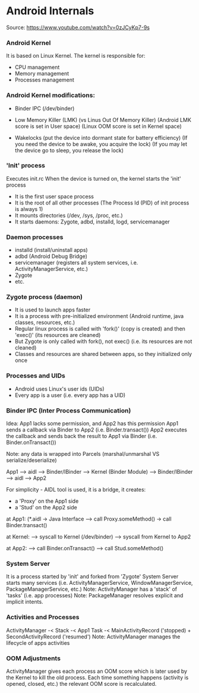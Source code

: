 # Android Internals
Source: https://www.youtube.com/watch?v=0zJCyKp7-9s


### Android Kernel
It is based on Linux Kernel.
The kernel is responsible for:
- CPU management
- Memory management
- Processes management


### Android Kernel modifications:
- Binder IPC (/dev/binder)

- Low Memory Killer (LMK) (vs Linus Out Of Memory Killer)
(Android LMK score is set in User space) 
(Linux OOM score is set in Kernel space)

- Wakelocks (put the device into dormant state for battery efficiency)
(If you need the device to be awake, you acquire the lock)
(If you may let the device go to sleep, you release the lock)





### 'Init' process
Executes init.rc
When the device is turned on, the kernel starts the 'init' process
- It is the first user space process
- It is the root of all other processes
(The Process Id (PID) of init process is always 1)
- It mounts directories (/dev, /sys, /proc, etc.)
- It starts daemons: Zygote, adbd, installd, logd, servicemanager


### Daemon processes
- installd (install/uninstall apps)
- adbd (Android Debug Bridge)
- servicemanager (registers all system services, i.e. ActivityManagerService, etc.)
- Zygote 
- etc.


### Zygote process (daemon)
- It is used to launch apps faster
- It is a process with pre-initialized environment (Android runtime, java classes, resources, etc.)
- Regular linux process is called with 'fork()' (copy is created) and then 'exec()' (its resources are cleaned)
- But Zygote is only called with fork(), not exec() (i.e. its resources are not cleaned)
- Classes and resources are shared between apps, so they initialized only once


### Processes and UIDs
- Android uses Linux's user ids (UIDs)
- Every app is a user (i.e. every app has a UID)





### Binder IPC (Inter Process Communication)
Idea: App1 lacks some permission, and App2 has this permission
App1 sends a callback via Binder to App2 (i.e. Binder.transact())
App2 executes the callback and sends back the result 
to App1 via Binder (i.e. Binder.onTransact())

Note: any data is wrapped into Parcels (marshal/unmarshal VS serialize/deserialize)

App1 --> aidl --> Binder/IBinder
                --> Kernel (Binder Module)
                    --> Binder/IBinder --> aidl --> App2

For simplicity - AIDL tool is used, it is a bridge, it creates:
- a 'Proxy' on the App1 side
- a 'Stud' on the App2 side


at App1: (*.aidl -> Java Interface --> call Proxy.someMethod() -> call Binder.transact()

at Kernel: --> syscall to Kernel (/dev/binder) --> syscall from Kernel to App2

at App2: --> call Binder.onTransact() --> call Stud.someMethod()







### System Server
It is a process started by 'init' and forked from 'Zygote'
System Server starts many services 
(i.e. ActivityManagerService, WindowManagerService, PackageManagerService, etc.)
Note: ActivityManager has a 'stack' of 'tasks' (i.e. app processes)
Note: PackageManager resolves explicit and implicit intents.




### Activities and Processes
ActivityManager -< Stack -< App1 Task -< MainActivityRecord ('stopped) + SecondActivityRecord ('resumed')
Note: ActivityManager manages the lifecycle of apps activities




### OOM Adjustments
ActivityManager gives each process an OOM score
which is later used by the Kernel to kill the old process.
Each time something happens (activity is opened, closed, etc.) 
the relevant OOM score is recalculated.
